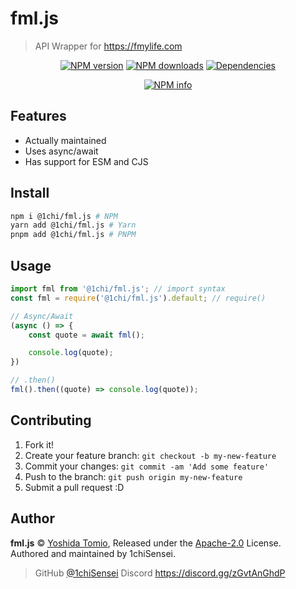# fml.js

> API Wrapper for <https://fmylife.com>

<div align="center">
	<p>
  		<a href="https://www.npmjs.com/package/@1chi/fml.js"><img src="https://img.shields.io/npm/v/@1chi/fml.js.svg?maxAge=3600" alt="NPM version" /></a>
  		<a href="https://www.npmjs.com/package/@1chi/fml.js"><img src="https://img.shields.io/npm/dt/@1chi/fml.js?maxAge=3600" alt="NPM downloads" /></a>
  		<a href="https://david-dm.org/1chiSensei/@1chi/fml.js"><img src="https://david-dm.org/1chiSensei/fml.js/status.svg?maxAge=3600" alt="Dependencies" /></a>
 	</p>
 	<p>
  		<a href="https://nodei.co/npm/@1chi/fml.js/"><img src="https://nodei.co/npm/@1chi/fml.js.png?downloads=true&stars=true" alt="NPM info" /></a>
 	</p>
</div>

## Features

- Actually maintained
- Uses async/await
- Has support for ESM and CJS

## Install

```bash
npm i @1chi/fml.js # NPM
yarn add @1chi/fml.js # Yarn
pnpm add @1chi/fml.js # PNPM
```

## Usage

```js
import fml from '@1chi/fml.js'; // import syntax
const fml = require('@1chi/fml.js').default; // require()

// Async/Await
(async () => {
	const quote = await fml();

	console.log(quote);
})

// .then()
fml().then((quote) => console.log(quote));
```

## Contributing

1. Fork it!
2. Create your feature branch: `git checkout -b my-new-feature`
3. Commit your changes: `git commit -am 'Add some feature'`
4. Push to the branch: `git push origin my-new-feature`
5. Submit a pull request :D

## Author

**fml.js** © [Yoshida Tomio](https://github.com/1chiSensei), Released under the [Apache-2.0](https://github.com/1chiSensei/fml.js/blob/main/LICENSE) License.<br>
Authored and maintained by 1chiSensei.

> GitHub [@1chiSensei](https://github.com/1chiSensei)
> Discord https://discord.gg/zGvtAnGhdP

